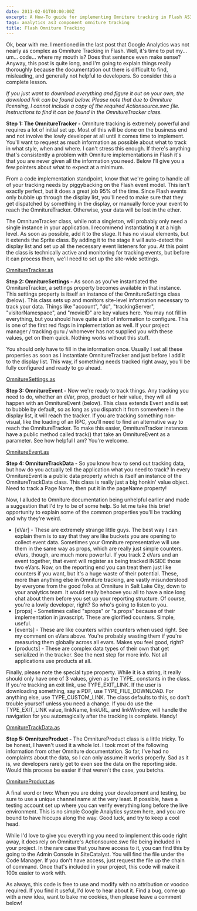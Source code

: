```yaml
---
date: 2011-02-01T00:00:00Z
excerpt: A How-To guide for implementing Omniture tracking in Flash AS3.
tags: analytics as3 component omniture tracking
title: Flash Omniture Tracking
---
```


Ok, bear with me. I mentioned in the last post that Google Analytics
was not nearly as complex as Omniture Tracking in Flash. Well, it's time
to put my... um... code... where my mouth is? Does that sentence even
make sense? Anyway, this post is quite long, and I'm going to explain
things really thoroughly because the documentation out there is
difficult to find, misleading, and generally not helpful to developers.
So consider this a complete lesson.

*If you just want to download
everything and figure it out on your own, the download link can be found
below. Please note that due to Omniture licensing, I cannot include a
copy of the required Actionsource.swc file. Instructions to find it can
be found in the OmnitureTracker class.*

**Step 1: The OmnitureTracker -**
Omniture tracking is extremely powerful and requires a lot of initial
set up. Most of this will be done on the business end and not involve
the lowly developer at all until it comes time to implement. You'll want
to request as much information as possible about what to track in what
style, when and where. I can't stress this enough. If there's anything
that's consistently a problem with Omniture implementations in Flash
it's that you are never given all the information you need. Below I'll
give you a few pointers about what to expect at a minimum.

From a code implementation standpoint, know that we're going to handle
all of your tracking needs by piggybacking on the Flash event model.
This isn't exactly perfect, but it does a great job 95% of the time.
Since Flash events only bubble up through the display list, you'll need
to make sure that they get dispatched by something in the display, or
manually force your event to reach the OmnitureTracker. Otherwise, your
data will be lost in the ether.

The OmnitureTracker class, while not a singleton, will probably only
need a single instance in your application. I recommend instantiating it
at a high level. As soon as possible, add it to the stage. It has no
visual elements, but it extends the Sprite class. By adding it to the
stage it will auto-detect the display list and set up all the necessary
event listeners for you. At this point the class is technically active
and monitoring for tracking events, but before it can process them,
we'll need to set up the site-wide settings.

[OmnitureTracker.as](//github.com/jamestomasino/tomasino/blob/master/org/tomasino/tracking/omniture/OmnitureTracker.as)

**Step 2: OmnitureSettings -**
As soon as you've instantiated the OmnitureTracker, a settings property
becomes available in that instance. This settings property is itself an
instance of the OmnitureSettings class (below). This class sets up and
monitors site-level information necessary to track your data. Things
like "account", "dc", "trackingServer", "visitorNamespace", and
"movieID" are key values here. You may not fill in everything, but you
should have quite a bit of information to configure. This is one of the
first red flags in implementation as well. If your project manager /
tracking guru / whomever has not supplied you with these values, get on
them quick. Nothing works without this stuff.

You should only have to fill in the information once. Usually I set all
these properties as soon as I instantiate OmnitureTracker and just
before I add it to the display list. This way, if something needs
tracked right away, you'll be fully configured and ready to go ahead.

[OmnitureSettings.as](//github.com/jamestomasino/tomasino/blob/master/org/tomasino/tracking/omniture/OmnitureSettings.as)

**Step 3: OmnitureEvent -**
Now we're ready to track things. Any tracking you need to do, whether
an eVar, prop, product or heir value, they will all happen with an
OmnitureEvent (below). This class extends Event and is set to bubble by
default, so as long as you dispatch it from somewhere in the display
list, it will reach the tracker. If you are tracking something
non-visual, like the loading of an RPC, you'll need to find an
alternative way to reach the OmnitureTracker. To make this easier,
OmnitureTracker instances have a public method called track() that take
an OmnitureEvent as a parameter. See how helpful I am? You're welcome.

[OmnitureEvent.as](//github.com/jamestomasino/tomasino/blob/master/org/tomasino/tracking/omniture/OmnitureEvent.as)

**Step 4: OmnitureTrackData -**
So you know how to send out tracking data, but how do you actually tell
the application what you need to track? In every OmnitureEvent is a
public data property which is itself an instance of the
OmnitureTrackData class. This class is really just a big honkin' value
object. Need to track a Page Name, then put it in the pageName property!

Now, I alluded to Omniture documentation being unhelpful earlier and
made a suggestion that I'd try to be of some help. So let me take this
brief opportunity to explain some of the common properties you'll be
tracking and why they're weird.

-   [eVar] - These are extremely strange little guys. The best way I can
    explain them is to say that they are like buckets you are opening to
    collect event data. Sometimes your Omniture representative will use
    them in the same way as props, which are really just simple
    counters. eVars, though, are much more powerful. If you track 2
    eVars and an event together, that event will register as being
    tracked INSIDE those two eVars. Now, on the reporting end you can
    treat them just like counters if you want, but it's a huge waste of
    their potential. These, more than anything else in Omniture
    tracking, are vastly misunderstood by everyone from the good folks
    at Omniture in Salt Lake City, down to your analytics team. It would
    really behoove you all to have a nice long chat about them before
    you set up your reporting structure. Of course, you're a lowly
    developer, right? So who's going to listen to you.
-   [props] - Sometimes called "sprops" or "s.props" because of their
    implementation in javascript. These are glorified counters. Simple,
    useful.
-   [events] - These are like counters within counters when used right.
    See my comment on eVars above. You're probably wasting them if
    you're measuring them globally across all evars. Makes you feel
    good, right?
-   [products] - These are complex data types of their own that get
    serialized in the tracker. See the next step for more info. Not all
    applications use products at all.

Finally, please note the special type property. While it is a string, it
really should only have one of 3 values, given as the TYPE_ constants
in the class. If you're tracking an exit link, use TYPE_EXIT_LINK. If
the user is downloading something, say a PDF, use TYPE_FILE_DOWNLOAD.
For anything else, use TYPE_CUSTOM_LINK. The class defaults to this,
so don't trouble yourself unless you need a change. If you do use the
TYPE_EXIT_LINK value, linkName, linkURL, and linkWindow, will handle
the navigation for you automagically after the tracking is complete.
Handy!

[OmnitureTrackData.as](//github.com/jamestomasino/tomasino/blob/master/org/tomasino/tracking/omniture/OmnitureTrackData.as)

**Step 5: OmnitureProduct -**
The OmnitureProduct class is a little tricky. To be honest, I haven't
used it a whole lot. I took most of the following information from other
Omniture documentation. So far, I've had no complaints about the data,
so I can only assume it works properly. Sad as it is, we developers
rarely get to even see the data on the reporting side. Would this
process be easier if that weren't the case, you betcha.

[OmnitureProduct.as](//github.com/jamestomasino/tomasino/blob/master/org/tomasino/tracking/omniture/OmnitureProduct.as)

A final word or two: When you are doing your development and testing, be
sure to use a unique channel name at the very least. If possible, have a
testing account set up where you can verify everything long before the
live environment. This is no simple Google Analytics system here, and
you are bound to have hiccups along the way. Good luck, and try to keep
a cool head.

While I'd love to give you everything you need to implement this code
right away, it does rely on Omniture's Actionsource.swc file being
included in your project. In the rare case that you have access to it,
you can find this by going to the Admin Console in SiteCatalyst. You
will find the file under the Code Manager. If you don't have access,
just request the file up the chain of command. Once that's included in
your project, this code will make it 100x easier to work with.

As always, this code is free to use and modify with no attribution or
voodoo required. If you find it useful, I'd love to hear about it. Find
a bug, come up with a new idea, want to bake me cookies, then please
leave a comment below!

